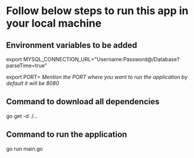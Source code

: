 # Follow below steps to run this app in your local machine

## Environment variables to be added

export MYSQL_CONNECTION_URL="Username:Password@/Database?parseTime=true"

export PORT= *Mention the PORT where you want to run the application by default it will be 8080*

## Command to download all dependencies

go get -d ./...

## Command to run the application

go run main.go
